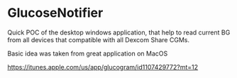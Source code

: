 # GlucoseNotifier

Quick POC of the desktop windows application, that help to read current BG from all devices that compatible with all Dexcom Share CGMs.

Basic idea was taken from great application on MacOS 

https://itunes.apple.com/us/app/glucogram/id1107429772?mt=12
